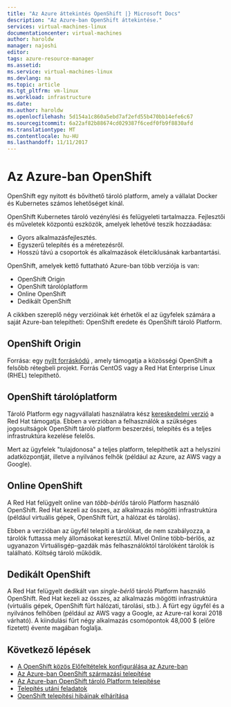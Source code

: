 ```yaml
---
title: "Az Azure áttekintés OpenShift |} Microsoft Docs"
description: "Az Azure-ban OpenShift áttekintése."
services: virtual-machines-linux
documentationcenter: virtual-machines
author: haroldw
manager: najoshi
editor: 
tags: azure-resource-manager
ms.assetid: 
ms.service: virtual-machines-linux
ms.devlang: na
ms.topic: article
ms.tgt_pltfrm: vm-linux
ms.workload: infrastructure
ms.date: 
ms.author: haroldw
ms.openlocfilehash: 5d154a1c860a5ebd7af2efd55b470bb14efe6c67
ms.sourcegitcommit: 6a22af82b88674cd029387f6cedf0fb9f8830afd
ms.translationtype: MT
ms.contentlocale: hu-HU
ms.lasthandoff: 11/11/2017
---
```

# <a name="openshift-in-azure"></a>Az Azure-ban OpenShift

OpenShift egy nyitott és bővíthető tároló platform, amely a vállalat Docker és Kubernetes számos lehetőséget kínál.  

OpenShift Kubernetes tároló vezénylési és felügyeleti tartalmazza. Fejlesztői és műveletek központú eszközök, amelyek lehetővé teszik hozzáadása:

- Gyors alkalmazásfejlesztés.
- Egyszerű telepítés és a méretezésről.
- Hosszú távú a csoportok és alkalmazások életciklusának karbantartási.

OpenShift, amelyek kettő futtatható Azure-ban több verziója is van:

- OpenShift Origin
- OpenShift tárolóplatform
- Online OpenShift
- Dedikált OpenShift

A cikkben szereplő négy verzióinak két érhetők el az ügyfelek számára a saját Azure-ban telepítheti: OpenShift eredete és OpenShift tároló Platform.

## <a name="openshift-origin"></a>OpenShift Origin

Forrása: egy [nyílt forráskódú](https://www.openshift.org/) , amely támogatja a közösségi OpenShift a felsőbb rétegbeli projekt. Forrás CentOS vagy a Red Hat Enterprise Linux (RHEL) telepíthető.

## <a name="openshift-container-platform"></a>OpenShift tárolóplatform

Tároló Platform egy nagyvállalati használatra kész [kereskedelmi verzió](https://www.openshift.com) a Red Hat támogatja. Ebben a verzióban a felhasználók a szükséges jogosultságok OpenShift tároló platform beszerzési, telepítés és a teljes infrastruktúra kezelése felelős.

Mert az ügyfelek "tulajdonosa" a teljes platform, telepíthetik azt a helyszíni adatközpontját, illetve a nyilvános felhők (például az Azure, az AWS vagy a Google).

## <a name="openshift-online"></a>Online OpenShift

A Red Hat felügyelt online van *több-bérlős* tároló Platform használó OpenShift. Red Hat kezeli az összes, az alkalmazás mögötti infrastruktúra (például virtuális gépek, OpenShift fürt, a hálózat és tárolás). 

Ebben a verzióban az ügyfél telepíti a tárolókat, de nem szabályozza, a tárolók futtassa mely állomásokat keresztül. Mivel Online több-bérlős, az ugyanazon Virtuálisgép-gazdák más felhasználóktól tárolóként tárolók is található. Költség tároló működik.

## <a name="openshift-dedicated"></a>Dedikált OpenShift

A Red Hat felügyelt dedikált van *single-bérlő* tároló Platform használó OpenShift. Red Hat kezeli az összes, az alkalmazás mögötti infrastruktúra (virtuális gépek, OpenShift fürt hálózati, tárolási, stb.). A fürt egy ügyfél és a nyilvános felhőben (például az AWS vagy a Google, az Azure-ral korai 2018 várható). A kiindulási fürt négy alkalmazás csomópontok 48,000 $ (előre fizetett) évente magában foglalja.

## <a name="next-steps"></a>Következő lépések

- [A OpenShift közös Előfeltételek konfigurálása az Azure-ban](./openshift-prerequisites.md)
- [Az Azure-ban OpenShift származási telepítése](./openshift-origin.md)
- [Az Azure-ban OpenShift tároló Platform telepítése](./openshift-container-platform.md)
- [Telepítés utáni feladatok](./openshift-post-deployment.md)
- [OpenShift telepítési hibáinak elhárítása](./openshift-troubleshooting.md)
